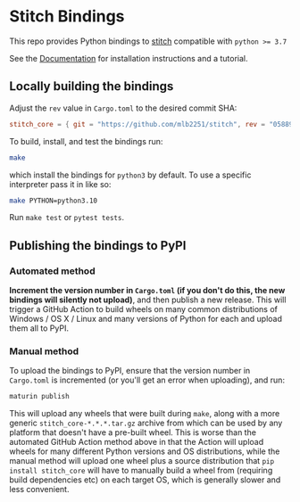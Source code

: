 # Stitch Bindings

This repo provides Python bindings to [stitch](https://github.com/mlb2251/stitch) compatible with `python >= 3.7`

See the [Documentation](https://stitch-bindings.readthedocs.io/en/stable/) for installation instructions and a tutorial.

## Locally building the bindings
Adjust the `rev` value in `Cargo.toml` to the desired commit SHA:
```toml
stitch_core = { git = "https://github.com/mlb2251/stitch", rev = "058890ecc3c3137c5105d673979304edfb0ab333"}
```

To build, install, and test the bindings run:
```bash
make
```
which install the bindings for `python3` by default. To use a specific interpreter pass it in like so:
```bash
make PYTHON=python3.10
```

Run `make test` or `pytest tests`.

## Publishing the bindings to PyPI

### Automated method
**Increment the version number in `Cargo.toml` (if you don't do this, the new bindings will silently not upload)**, and then publish a new release. This will trigger a GitHub Action to build wheels on many common distributions of Windows / OS X / Linux and many versions of Python for each and upload them all to PyPI.

### Manual method
To upload the bindings to PyPI, ensure that the version number in `Cargo.toml` is incremented (or you'll get an error when uploading), and run:
```bash
maturin publish
```

This will upload any wheels that were built during `make`, along with a more generic `stitch_core-*.*.*.tar.gz` archive from which can be used by any platform that doesn't have a pre-built wheel. This is worse than the automated GitHub Action method above in that the Action will upload wheels for many different Python versions and OS distributions, while the manual method will upload one wheel plus a source distribution that `pip install stitch_core` will have to manually build a wheel from (requiring build dependencies etc) on each target OS, which is generally slower and less convenient.

